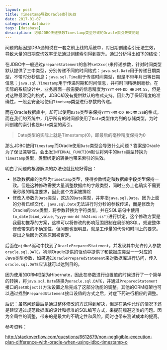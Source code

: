 ```yaml
---
layout: post
title: Timestamp导致Oracle索引失效
date: 2017-01-07
categories: database
tags: [database]
description: 记录JDBC传递参数Timestamp类型导致的Oracle索引失效问题
---
```


问题的起因是DBA通知说在一套之前上线的系统中，对日期创建索引无法生效，导致大量的日期查询效率无法通过创建索引得到提升。通过分析得出如下的结论：

在JDBC中一般通过`prepareStatement`的各种`setXxx()`来传递参数，针对时间类型默认提供了三中类型，分别传递不同的时间格式：`java.sql.Date`用于传递日期类型，不带时分秒信息；`java.sql.Time`用于传递时间类型，但是不带年月日等日期信息；`java.sql.Timestamp`用于传递时期和时间信息，并将时间精确到毫秒。在实际的系统设计中，业务层面一般需要的信息精度为`YYYY-MM-DD HH:MM:SS`，但是对这种最常见的格式，JDBC却没有提供默认的格式支持。因此为了保证精度的准确性，一般会安全地使用`Timetamp`类型进行参数的传递。

而在Oracle数据库中，却可以使用`Date`类型来保持`YYYY-MM-DD HH:MM:SS`的格式，而在我们的系统中，几乎所有的时间都使用了`Date`类型作为列的存储类型。为时间创建的索引也是`Date`类型的索引。

> Date类型的实际上就是Timestamp(0)，即最后的毫秒精度保持为0

那么JDBC使用`Timestamp`而Oracle使用`Date`类型会导致什么问题？答案是Oracle为了保证兼容性，会出发`INTERNAL_FUNCTION`默认将列中的`Date`类型转换为`Timestamp`类型，类型绑定的转换也带来索引的失效。

明白了问题的根源解决的办法也就比较好得出：

- 修改数据库的类型为`Timestamp`类型，使得参数绑定和数据库字段类型保持一致。但是这种修改需要大量调整数据库的字段类型，同时业务上也确实不需要毫秒级的精度要求，因此这个方案被排除
- 修改入参数为`Date`类型，这边的`Date`类型，并非指`java.sql.Date`，因为上面的分析已经交代，`java.sql.Date`无法进行时分秒的参数传递，而是修改为Oracle的`Date`类型，将参数转换为字符类型，并在SQL语句中使用`to_date(bind_value,"yyyy-mm-dd hh24:mi:ss")`进行绑定，这个修改方案是我最初推荐的方案，这样可以将修改的影响范围限制在局部的SQL，规避整体修改带来的不确定性，但问题也很明显，就是工作量的代价和时间上的要求。提出之后因为这些原因被否定。

后面在`ojdbc6`驱动中找到了`OraclePreparedStatement`，并发现其中允许传入参数`oracle.sql.DATE`，猜测Oracle提供的驱动中提供了和数据库类型一一对应的Java类型参数，如果通过`OraclePreparedStatement`来对数据库进行访问，传入`oracle.sql.DATE`应该就可以达到目的。

因为使用的ORM框架为Hibernate，因此在参数进行设置值的时候进行了一个简单的转换，将`java.sql.Date`转换为`oracle.sql.DATE`，并通过`PreparedStatement`接口的`setObject()`方法设置之后完成了这部分功能的调整。其他的ORM框架也可以通过找到`PreparedStatement`接口设值的方式之后，对症下药进行相应的调整。

后记：虽然问题最后是通过整体修改的方式得到解决，但是在条件允许的情况下还是建议通过规范数据库的设计和标准的SQL编写方式，来提前规避这类的问题。因为全局性的调整，带来的是最大的不确定性和风险，同时也带来测试成本的提高。



参考资料：

http://stackoverflow.com/questions/6612679/non-negligible-execution-plan-difference-with-oracle-when-using-jdbc-timestamp-o





